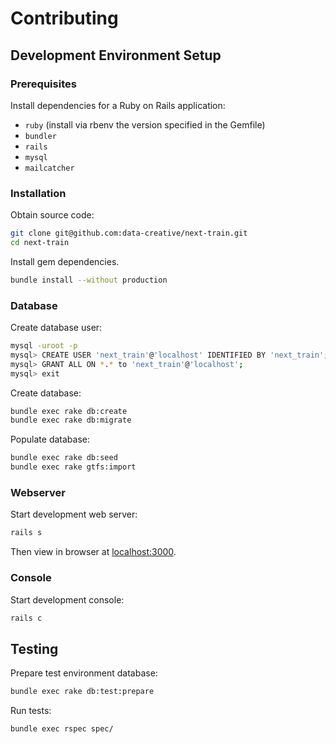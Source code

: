 # Contributing

## Development Environment Setup

### Prerequisites

Install dependencies for a Ruby on Rails application:

 + `ruby` (install via rbenv the version specified in the Gemfile)
 + `bundler`
 + `rails`
 + `mysql`
 + `mailcatcher`

### Installation

Obtain source code:

```` sh
git clone git@github.com:data-creative/next-train.git
cd next-train
````

Install gem dependencies.

```` sh
bundle install --without production
````

### Database

Create database user:

```` sh
mysql -uroot -p
mysql> CREATE USER 'next_train'@'localhost' IDENTIFIED BY 'next_train';
mysql> GRANT ALL ON *.* to 'next_train'@'localhost';
mysql> exit
````

Create database:

```` sh
bundle exec rake db:create
bundle exec rake db:migrate
````

Populate database:

```` sh
bundle exec rake db:seed
bundle exec rake gtfs:import
````

### Webserver

Start development web server:

```` sh
rails s
````

Then view in browser at [localhost:3000](localhost:3000).

### Console

Start development console:

```` sh
rails c
````

## Testing

Prepare test environment database:

```` sh
bundle exec rake db:test:prepare
````

Run tests:

```` sh
bundle exec rspec spec/
````
